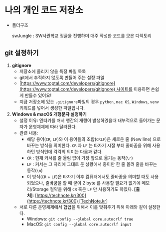 # 나의 개인 코드 저장소

- 폴더구조
    
    swJungle : SW사관학교 정글을 진행하며 매주 작성한 코드를 모은 디렉토리
    

## **git 설정하기**

1.  **gitignore**
    - 저장소에 올리지 않을 특정 파일 목록
    - git에서 추적하지 않도록 만들어 주는 설정 파일
    - [https://www.toptal.com/developers/gitignore](https://www.toptal.com/developers/gitignore) 사이트를 이용하면 손쉽게 만들수 있어요!
    - 지금 저장소에 있는 `.gitignore`파일의 경우 `python`, `mac OS`, `Windows`, `venv`키워드를 넣어서 생성한 파일입니다.
2. **Windows & macOS 개행문자 설정하기**
    - 설정 이유: 엔터키를 쳐서 행간의 개행이 발생하였을때 내부적으로 들어가는 문자가 운영체제에 따라 달라진다.
    - 관련 내용:
        - 해당 용어(`CR`, `LF`)와 이 용어들의 조합(`CRLF`)은 새로운 줄 (New line) 으로 바꾸는 방식을 의미한다. `CR` 과 `LF` 는 타자기 시절 부터 줄바꿈을 위해 사용하던 방식인데 각각의 의미는 다음과 같다.
        - `CR` : 현재 커서를 줄 올림 없이 가장 앞으로 옮기는 동작(`\r`)
        - `LF` : 커서는 그 자리에 그대로 둔 상황에서 종이만 한 줄 올려 줄을 바꾸는 동작(`\n`)
        - 이 방식(`CR` + `LF`)은 타자기 이후 컴퓨터에서도 줄바꿈을 의미할 때도 사용되었으나, 줄바꿈을 할 때 굳이 2 byte 를 사용할 필요가 없기에 메모리/Storage 절약을 위해 `CR` 혹은 `LF` 만 사용하기도 하였다. **[출처]**: [https://technote.kr/300](https://technote.kr/300) [TechNote.kr]
    - 서로 다른 운영체제에서 협업을 위해서 이를 맞춰주기 위해 아래와 같이 설정한다.
        - Windows: `git config --global core.autocrlf true`
        - MacOS: `git config --global core.autocrlf input`
